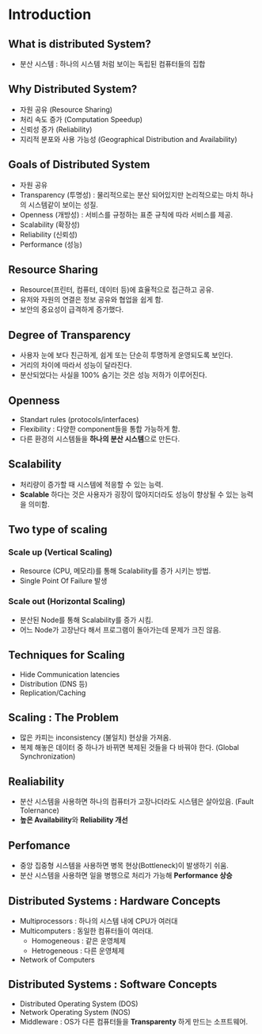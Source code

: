 # Introduction

## What is distributed System?  
- 분산 시스템 : 하나의 시스템 처럼 보이는 독립된 컴퓨터들의 집합  

## Why Distributed System?  
- 자원 공유 (Resource Sharing)  
- 처리 속도 증가 (Computation Speedup)  
- 신뢰성 증가 (Reliability)  
- 지리적 분포와 사용 가능성 (Geographical Distribution and Availability)  

## Goals of Distributed System  
- 자원 공유  
- Transparency (투명성) : 물리적으로는 분산 되어있지만 논리적으로는 마치 하나의 시스템같이 보이는 성질.  
- Openness (개방성) : 서비스를 규정하는 표준 규칙에 따라 서비스를 제공.  
- Scalability (확장성)  
- Reliability (신뢰성)  
- Performance (성능)  

## Resource Sharing  
- Resource(프린터, 컴퓨터, 데이터 등)에 효율적으로 접근하고 공유.  
- 유저와 자원의 연결은 정보 공유와 협업을 쉽게 함.  
- 보안의 중요성이 급격하게 증가했다.  

## Degree of Transparency  
- 사용자 눈에 보다 친근하게, 쉽게 또는 단순히 투명하게 운영되도록 보인다.  
- 거리의 차이에 따라서 성능이 달라진다.  
- 분산되었다는 사실을 100% 숨기는 것은 성능 저하가 이루어진다.  

## Openness  
- Standart rules (protocols/interfaces)  
- Flexibility : 다양한 component들을 통합 가능하게 함.  
- 다른 환경의 시스템들을 **하나의 분산 시스템**으로 만든다.  

## Scalability  
- 처리량이 증가할 때 시스템에 적응할 수 있는 능력.  
- **Scalable** 하다는 것은 사용자가 굉장이 많아지더라도 성능이 향상될 수 있는 능력을 의미함.  

## Two type of scaling  

### Scale up (Vertical Scaling)
- Resource (CPU, 메모리)를 통해 Scalability를 증가 시키는 방법.   
- Single Point Of Failure 발생

### Scale out (Horizontal Scaling)  
- 분산된 Node를 통해 Scalability를 증가 시킴.  
- 어느 Node가 고장난다 해서 프로그램이 돌아가는데 문제가 크진 않음.  

## Techniques for Scaling  
- Hide Communication latencies  
- Distribution (DNS 등)  
- Replication/Caching  

## Scaling : The Problem  
- 많은 카피는 inconsistency (불일치) 현상을 가져옴.  
- 복제 해놓은 데이터 중 하나가 바뀌면 복제된 것들을 다 바꿔야 한다. (Global Synchronization)  

## Realiability  
- 분산 시스템을 사용하면 하나의 컴퓨터가 고장나더라도 시스템은 살아있음. (Fault Tolernance)  
- **높은 Availability**와 **Reliability 개선**  

## Perfomance  
- 중앙 집중형 시스템을 사용하면 병목 현상(Bottleneck)이 발생하기 쉬움.  
- 분산 시스템을 사용하면 일을 병행으로 처리가 가능해 **Performance 상승**  

## Distributed Systems : Hardware Concepts  
- Multiprocessors : 하나의 시스템 내에 CPU가 여러대  
- Multicomputers : 동일한 컴퓨터들이 여러대.  
  - Homogeneous : 같은 운영체제   
  - Hetrogeneous : 다른 운영체제  
- Network of Computers  

## Distributed Systems : Software Concepts  
- Distributed Operating System (DOS)  
- Network Operating System (NOS)  
- Middleware : OS가 다른 컴퓨터들을 **Transparenty** 하게 만드는 소프트웨어.
